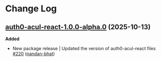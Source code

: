 # Change Log

## [auth0-acul-react-1.0.0-alpha.0](https://github.com/auth0/universal-login/tree/auth0-acul-react-1.0.0-alpha.0) (2025-10-13)

**Added**
- New package release | Updated the version of auth0-acul-react files [\#220](https://github.com/auth0/universal-login/pull/220) ([nandan-bhat](https://github.com/nandan-bhat))
